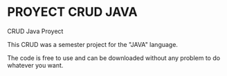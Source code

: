 # PROYECT CRUD JAVA
CRUD Java Proyect

This CRUD was a semester project for the "JAVA" language.

The code is free to use and can be downloaded without any problem to do whatever you want.
